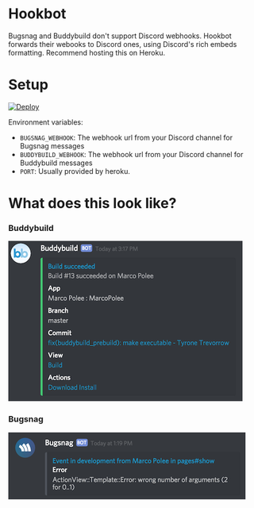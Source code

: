 # Hookbot

Bugsnag and Buddybuild don't support Discord webhooks. Hookbot forwards their
webooks to Discord ones, using Discord's rich embeds formatting. Recommend
hosting this on Heroku.

# Setup

[![Deploy](https://www.herokucdn.com/deploy/button.svg)](https://heroku.com/deploy)

Environment variables:
* `BUGSNAG_WEBHOOK`: The webhook url from your Discord channel for Bugsnag messages
* `BUDDYBUILD_WEBHOOK`: The webhook url from your Discord channel for Buddybuild messages
* `PORT`: Usually provided by heroku.

# What does this look like?

### Buddybuild
![Buddybuild](/screenshots/buddybuild.png)

### Bugsnag
![Bugsnag](/screenshots/bugsnag.png)
